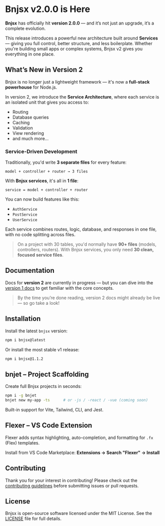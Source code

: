 # Bnjsx v2.0.0 is Here

**Bnjsx** has officially hit **version 2.0.0** — and it’s not just an upgrade, it’s a complete evolution.

This release introduces a powerful new architecture built around **Services** — giving you full control, better structure, and less boilerplate. Whether you're building small apps or complex systems, Bnjsx v2 gives you everything in one place.

## What’s New in Version 2

Bnjsx is no longer just a lightweight framework — it's now a **full-stack powerhouse** for Node.js.

In version 2, we introduce the **Service Architecture**, where each service is an isolated unit that gives you access to:

- Routing
- Database queries
- Caching
- Validation
- View rendering
- and much more...

### Service-Driven Development

Traditionally, you'd write **3 separate files** for every feature:

```
model + controller + router → 3 files
```

With **Bnjsx services**, it's all in **1 file**:

```
service = model + controller + router
```

You can now build features like this:

- `AuthService`
- `PostService`
- `UserService`

Each service combines routes, logic, database, and responses in one file, with no code splitting across files.

> On a project with 30 tables, you'd normally have **90+ files** (models, controllers, routers).
> With Bnjsx services, you only need **30 clean, focused service files**.

## Documentation

Docs for **version 2** are currently in progress — but you can dive into the [version 1 docs](https://github.com/bnjsx/docs) to get familiar with the core concepts.

> By the time you’re done reading, version 2 docs might already be live — so go take a look!

## Installation

Install the latest `bnjsx` version:

```bash
npm i bnjsx@latest
```

Or install the most stable v1 release:

```bash
npm i bnjsx@1.1.2
```

## bnjet – Project Scaffolding

Create full Bnjsx projects in seconds:

```bash
npm i -g bnjet
bnjet new my-app -ts      # or -js / -react / -vue (coming soon)
```

Built-in support for Vite, Tailwind, CLI, and Jest.

## Flexer – VS Code Extension

Flexer adds syntax highlighting, auto-completion, and formatting for `.fx` (Flex) templates.

Install from VS Code Marketplace:
**Extensions → Search "Flexer" → Install**

## Contributing

Thank you for your interest in contributing!
Please check out the [contributing guidelines](CONTRIBUTING.md) before submitting issues or pull requests.

## License

Bnjsx is open-source software licensed under the MIT License.
See the [LICENSE](LICENSE.md) file for full details.
